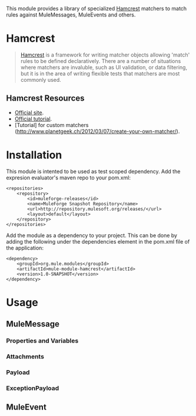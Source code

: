 
This module provides a library of specialized [Hamcrest](http://code.google.com/p/hamcrest/) matchers to match rules against MuleMessages, MuleEvents and others.

# Hamcrest
> [Hamcrest](http://code.google.com/p/hamcrest/) is a framework for writing matcher objects allowing 'match' rules to be defined declaratively. There are a number of situations where matchers are invaluble, such as UI validation, or data filtering, but it is in the area of writing flexible tests that matchers are most commonly used.

## Hamcrest Resources
* [Official site](http://code.google.com/p/hamcrest/).
* [Official tutorial](http://code.google.com/p/hamcrest/wiki/Tutorial).
* [Tutorial] for custom matchers (http://www.planetgeek.ch/2012/03/07/create-your-own-matcher/).

# Installation
This module is intented to be used as test scoped dependency.
Add the expresion evaluator's maven repo to your pom.xml:

	<repositories>
	    <repository>
	        <id>muleforge-releases</id>
	        <name>MuleForge Snapshot Repository</name>
	        <url>http://repository.mulesoft.org/releases/</url>
	        <layout>default</layout>
	    </repository>
	</repositories>

Add the module as a dependency to your project. This can be done by adding the following under the dependencies element in the pom.xml file of the application:

	<dependency>
	    <groupId>org.mule.modules</groupId>
	    <artifactId>mule-module-hamcrest</artifactId>
	    <version>1.0-SNAPSHOT</version>
	</dependency>

# Usage

## MuleMessage

### Properties and Variables

### Attachments

### Payload

### ExceptionPayload


## MuleEvent
